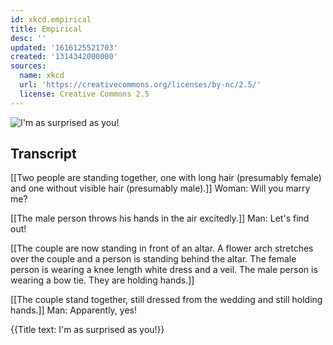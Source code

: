 ```yaml
---
id: xkcd.empirical
title: Empirical
desc: ''
updated: '1616125521703'
created: '1314342000000'
sources:
  name: xkcd
  url: 'https://creativecommons.org/licenses/by-nc/2.5/'
  license: Creative Commons 2.5
---
```

![I'm as surprised as you!](https://imgs.xkcd.com/comics/empirical.png)

## Transcript
[[Two people are standing together, one with long hair (presumably female) and one without visible hair (presumably male).]]
Woman: Will you marry me?

[[The male person throws his hands in the air excitedly.]]
Man: Let's find out!

[[The couple are now standing in front of an altar. A flower arch stretches over the couple and a person is standing behind the altar. The female person is wearing a knee length white dress and a veil. The male person is wearing a bow tie. They are holding hands.]]

[[The couple stand together, still dressed from the wedding and still holding hands.]]
Man: Apparently, yes!

{{Title text: I'm as surprised as you!}}
